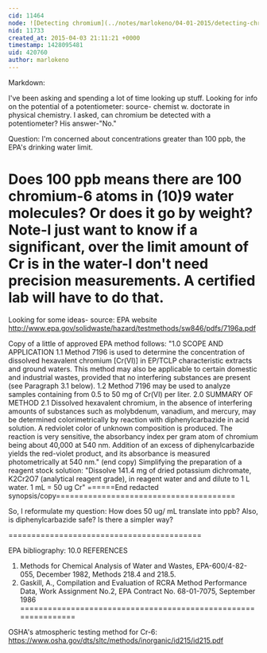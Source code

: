 ```yaml
---
cid: 11464
node: ![Detecting chromium](../notes/marlokeno/04-01-2015/detecting-chromium)
nid: 11733
created_at: 2015-04-03 21:11:21 +0000
timestamp: 1428095481
uid: 420760
author: marlokeno
---
```


Markdown:

I've been asking and spending a lot of time looking up stuff.
Looking for info on the potential of a potentiometer:
 source- chemist w. doctorate in physical chemistry. I asked, can chromium be detected with a potentiometer? His answer-"No."

Question:
 I'm concerned about concentrations greater than 100 ppb, the EPA's drinking water limit.

Does 100 ppb means there are 100 chromium-6 atoms in (10)9 water molecules?
Or does it go by weight?
Note-I just want to know if a significant, over the limit amount of Cr is in the water-I don't need precision measurements. A certified lab will have to do that.
================================================================

Looking for some ideas-
source: EPA website
http://www.epa.gov/solidwaste/hazard/testmethods/sw846/pdfs/7196a.pdf

Copy of a little of approved EPA method follows:
 "1.0 SCOPE AND APPLICATION 1.1 Method 7196 is used to determine the concentration of dissolved hexavalent chromium [Cr(VI)] in EP/TCLP characteristic extracts and ground waters. This method may also be applicable to certain domestic and industrial wastes, provided that no interfering substances are present (see Paragraph 3.1 below). 1.2 Method 7196 may be used to analyze samples containing from 0.5 to 50 mg of Cr(VI) per liter. 2.0 SUMMARY OF METHOD 2.1 Dissolved hexavalent chromium, in the absence of interfering amounts of substances such as molybdenum, vanadium, and mercury, may be determined colorimetrically by reaction with diphenylcarbazide in acid solution. A redviolet color of unknown composition is produced. The reaction is very sensitive, the absorbancy index per gram atom of chromium being about 40,000 at 540 nm. Addition of an excess of diphenylcarbazide yields the red-violet product, and its absorbance is measured photometrically at 540 nm." (end copy)
Simplifying the preparation of a reagent stock solution:
"Dissolve 141.4 mg of dried potassium dichromate, K2Cr2O7 (analytical reagent grade), in reagent water and and dilute to 1 L water. 1 mL = 50 ug Cr"
======End redacted synopsis/copy=======================================

So, I reformulate my question: How does 50 ug/ mL translate into ppb?
Also, is diphenylcarbazide safe?
Is there a simpler way?

==========================================

EPA bibliography:
10.0 REFERENCES 
1. Methods for Chemical Analysis of Water and Wastes, EPA-600/4-82-055, December 1982, Methods 218.4 and 218.5.
2. Gaskill, A., Compilation and Evaluation of RCRA Method Performance Data, Work Assignment No.2, EPA Contract No. 68-01-7075, September 1986
===============================================================

OSHA's atmospheric testing method for Cr-6:
https://www.osha.gov/dts/sltc/methods/inorganic/id215/id215.pdf



